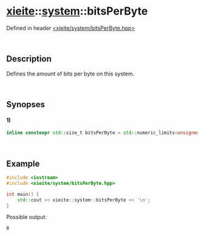 # [xieite](../xieite.md)\:\:[system](../system.md)\:\:bitsPerByte
Defined in header [<xieite/system/bitsPerByte.hpp>](../../include/xieite/system/bitsPerByte.hpp)

&nbsp;

## Description
Defines the amount of bits per byte on this system.

&nbsp;

## Synopses
#### 1)
```cpp
inline constexpr std::size_t bitsPerByte = std::numeric_limits<unsigned char>::digits;
```

&nbsp;

## Example
```cpp
#include <iostream>
#include <xieite/system/bitsPerByte.hpp>

int main() {
    std::cout << xieite::system::bitsPerByte << '\n';
}
```
Possible output:
```
8
```
